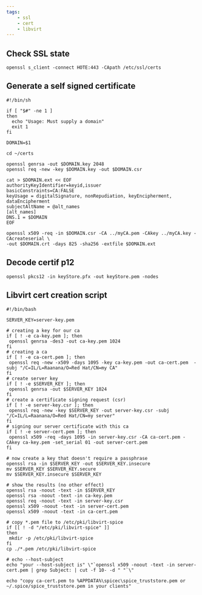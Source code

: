 ```yaml
---
tags:
    - ssl
    - cert
    - libvirt
---
```


## Check SSL state

    openssl s_client -connect HOTE:443 -CApath /etc/ssl/certs


## Generate a self signed certificate

    #!/bin/sh

    if [ "$#" -ne 1 ]
    then
      echo "Usage: Must supply a domain"
      exit 1
    fi

    DOMAIN=$1

    cd ~/certs

    openssl genrsa -out $DOMAIN.key 2048
    openssl req -new -key $DOMAIN.key -out $DOMAIN.csr

    cat > $DOMAIN.ext << EOF
    authorityKeyIdentifier=keyid,issuer
    basicConstraints=CA:FALSE
    keyUsage = digitalSignature, nonRepudiation, keyEncipherment, dataEncipherment
    subjectAltName = @alt_names
    [alt_names]
    DNS.1 = $DOMAIN
    EOF

    openssl x509 -req -in $DOMAIN.csr -CA ../myCA.pem -CAkey ../myCA.key -CAcreateserial \
    -out $DOMAIN.crt -days 825 -sha256 -extfile $DOMAIN.ext

## Decode certif p12 

    openssl pkcs12 -in keyStore.pfx -out keyStore.pem -nodes

## Libvirt cert creation script

    #!/bin/bash
    
    SERVER_KEY=server-key.pem
    
    # creating a key for our ca
    if [ ! -e ca-key.pem ]; then
     openssl genrsa -des3 -out ca-key.pem 1024
    fi
    # creating a ca
    if [ ! -e ca-cert.pem ]; then
     openssl req -new -x509 -days 1095 -key ca-key.pem -out ca-cert.pem  -subj "/C=IL/L=Raanana/O=Red Hat/CN=my CA"
    fi
    # create server key
    if [ ! -e $SERVER_KEY ]; then
     openssl genrsa -out $SERVER_KEY 1024
    fi
    # create a certificate signing request (csr)
    if [ ! -e server-key.csr ]; then
     openssl req -new -key $SERVER_KEY -out server-key.csr -subj "/C=IL/L=Raanana/O=Red Hat/CN=my server"
    fi
    # signing our server certificate with this ca
    if [ ! -e server-cert.pem ]; then
     openssl x509 -req -days 1095 -in server-key.csr -CA ca-cert.pem -CAkey ca-key.pem -set_serial 01 -out server-cert.pem
    fi
    
    # now create a key that doesn't require a passphrase
    openssl rsa -in $SERVER_KEY -out $SERVER_KEY.insecure
    mv $SERVER_KEY $SERVER_KEY.secure
    mv $SERVER_KEY.insecure $SERVER_KEY
    
    # show the results (no other effect)
    openssl rsa -noout -text -in $SERVER_KEY
    openssl rsa -noout -text -in ca-key.pem
    openssl req -noout -text -in server-key.csr
    openssl x509 -noout -text -in server-cert.pem
    openssl x509 -noout -text -in ca-cert.pem
    
    # copy *.pem file to /etc/pki/libvirt-spice
    if [[ ! -d "/etc/pki/libvirt-spice" ]] 
    then
     mkdir -p /etc/pki/libvirt-spice
    fi
    cp ./*.pem /etc/pki/libvirt-spice
    
    # echo --host-subject
    echo "your --host-subject is" \"`openssl x509 -noout -text -in server-cert.pem | grep Subject: | cut -f 10- -d " "`\"
    
    echo "copy ca-cert.pem to %APPDATA%\spicec\spice_truststore.pem or ~/.spice/spice_truststore.pem in your clients"
